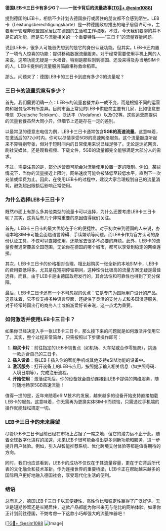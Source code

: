 **德国LEB卡三日卡有多少G？——一张卡背后的流量故事[[TG💪+ @esim1088](https://t.me/s/esim1088)]**

提到德国的LEB卡，相信不少计划去德国旅行或居住的朋友都不会感到陌生。LEB卡（Leistungsberechtigungskarte）是一种德国政府推出的电子居留许可卡，主要用于管理非欧盟国家居民在德国的生活和工作权限。不过，今天我们要聊的并不是它的功能，而是它与流量相关的一个重要特性——“三日卡”的流量容量问题。

说到LEB卡，很多人可能首先想到的是它的身份认证功能。但其实，LEB卡还内置了一项令人惊喜的功能：提供移动数据流量服务。对于经常需要使用手机上网的人来说，这项功能无疑是一大福音。特别是那些刚到德国、还没来得及办当地SIM卡的人，LEB卡提供的流量服务简直堪称救命稻草。

那么，问题来了：德国LEB卡的三日卡到底有多少G的流量呢？

### **三日卡的流量究竟有多少？**

首先，我们需要明确一点：LEB卡的流量套餐并非一成不变，而是根据不同的运营商和服务版本有所差异。目前市面上常见的LEB卡供应商主要有几家，比如德意志电信（Deutsche Telekom）、沃达丰（Vodafone）以及O2等。这些运营商提供的流量套餐虽然大同小异，但细节上还是存在一定的差别。

以最常见的德意志电信为例，LEB卡三日卡通常包含**5GB的高速流量**。这意味着，在激活后的72小时内，你可以尽情享受5GB的高速网络服务。这个流量额度听起来不算特别夸张，但对于短时间内的日常使用来说已经足够了。无论是浏览网页、刷社交媒体，还是观看视频、下载文件，5GB的流量都完全能够满足大部分人的需求。

不过，需要注意的是，部分运营商可能会对流量使用设置一定的限制。例如，某些情况下，当你的流量接近上限时，网络速度可能会被降低至较低水平，直到下一次充值或续费为止。因此，在使用LEB卡的过程中，建议大家合理规划自己的流量消耗，避免超出限额后影响正常使用。

### **为什么选择LEB卡三日卡？**

既然市面上有那么多其他类型的流量卡可以选择，为什么还要考虑LEB卡三日卡呢？其实，这背后有几个非常重要的原因值得我们关注。

首先，LEB卡三日卡的最大优势在于它的便捷性。对于初次来到德国的人来说，办理本地SIM卡可能会面临语言障碍、手续繁琐等问题。而LEB卡作为官方认可的身份认证工具，不仅可以直接使用，还能省去很多不必要的麻烦。此外，LEB卡的流量套餐通常覆盖全国范围，无论你在德国的哪个城市，都可以享受到稳定的网络连接。

其次，LEB卡三日卡的价格相对合理。相比起购买一张全新的本地SIM卡，LEB卡的费用要低得多。尤其是在短期停留期间，这种性价比极高的流量方案无疑是最佳选择。而且，由于LEB卡是由德国政府发行的，其合法性和可靠性也得到了充分保障。

最后，LEB卡三日卡还有一个不可忽视的优点：它是专门为国际用户设计的产品。这意味着，它不仅支持多种语言界面，还提供了灵活的支付方式和多国漫游服务。对于经常跨国出行的商务人士或旅游爱好者来说，这一点尤为重要。

### **如何激活并使用LEB卡三日卡？**

如果你已经决定入手一张LEB卡三日卡，那么接下来的问题就是如何激活并使用它了。其实，整个过程非常简单，只需按照以下步骤操作即可：

1. **购买卡片**：前往指定的LEB卡销售点（如机场、火车站或合作零售商），挑选一款适合自己的三日卡。
2. **插入设备**：将LEB卡插入你的智能手机或其他支持eSIM功能的设备中。
3. **激活服务**：打开设备上的LEB卡应用，按照提示输入相关信息（如护照号码、入境日期等），完成注册流程。
4. **开始使用**：激活成功后，你的设备就会自动连接到LEB卡提供的网络服务，随时随地畅享5GB高速流量！

值得一提的是，近年来随着eSIM技术的发展，越来越多的设备开始支持直接加载LEB卡的服务。这意味着，你无需再为更换实体SIM卡而烦恼，只需通过手机端的操作就能轻松搞定一切。

### **LEB卡三日卡的未来展望**

尽管LEB卡三日卡目前已经在市场上占据了一席之地，但它的潜力远不止于此。随着全球数字化进程的加速，未来LEB卡很可能会推出更多创新功能和服务，进一步提升用户体验。例如，引入AI智能推荐系统、优化跨境支付体验等都是值得期待的方向。

同时，我们也应该看到，LEB卡的成功不仅仅在于其流量容量，更在于它背后所代表的文化融合和技术革新。作为连接世界的重要桥梁，LEB卡正在帮助越来越多的国际用户更好地融入德国社会，享受现代化生活的便利。

### **结语**

总而言之，德国LEB卡三日卡以其便捷性、高性价比和稳定性赢得了广泛好评。无论是短期停留还是长期居住，这款产品都能为你带来无与伦比的网络体验。如果你正计划前往德国，不妨考虑一下这款小巧却强大的流量神器吧！

[[TG💪+ @esim1088](https://t.me/s/esim1088) ![Image](https://i.postimg.cc/4NQfJmqS/Snipaste-2025-05-13-00-14-12.png)]